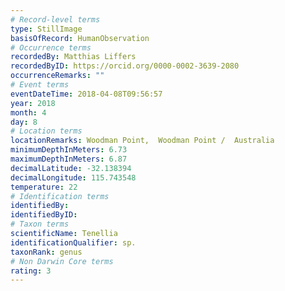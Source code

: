 ```yaml
---
# Record-level terms
type: StillImage
basisOfRecord: HumanObservation
# Occurrence terms
recordedBy: Matthias Liffers
recordedByID: https://orcid.org/0000-0002-3639-2080
occurrenceRemarks: ""
# Event terms
eventDateTime: 2018-04-08T09:56:57
year: 2018
month: 4
day: 8
# Location terms
locationRemarks: Woodman Point,  Woodman Point /  Australia
minimumDepthInMeters: 6.73
maximumDepthInMeters: 6.87
decimalLatitude: -32.138394
decimalLongitude: 115.743548
temperature: 22
# Identification terms
identifiedBy: 
identifiedByID: 
# Taxon terms
scientificName: Tenellia
identificationQualifier: sp.
taxonRank: genus
# Non Darwin Core terms
rating: 3
---
```

